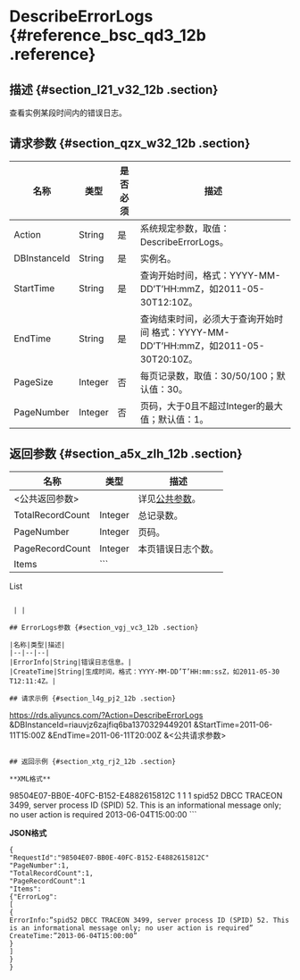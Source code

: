 # DescribeErrorLogs {#reference_bsc_qd3_12b .reference}

## 描述 {#section_l21_v32_12b .section}

查看实例某段时间内的错误日志。

## 请求参数 {#section_qzx_w32_12b .section}

|名称|类型|是否必须|描述|
|--|--|----|--|
|Action|String|是|系统规定参数，取值：DescribeErrorLogs。|
|DBInstanceId|String|是|实例名。|
|StartTime|String|是|查询开始时间，格式：YYYY-MM-DD’T’HH:mmZ，如2011-05-30T12:10Z。|
|EndTime|String|是|查询结束时间，必须大于查询开始时间 格式：YYYY-MM-DD’T’HH:mmZ，如2011-05-30T20:10Z。|
|PageSize|Integer|否|每页记录数，取值：30/50/100；默认值：30。|
|PageNumber|Integer|否|页码，大于0且不超过Integer的最大值；默认值：1。|

## 返回参数 {#section_a5x_zlh_12b .section}

|名称|类型|描述|
|--|--|--|
|<公共返回参数\>| |详见[公共参数](cn.zh-CN/API参考/使用API/公共参数.md#)。|
|TotalRecordCount|Integer|总记录数。|
|PageNumber|Integer|页码。|
|PageRecordCount|Integer|本页错误日志个数。|
|Items| ```
List<ErrorLogs>
```

 | |

## ErrorLogs参数 {#section_vgj_vc3_12b .section}

|名称|类型|描述|
|--|--|--|
|ErrorInfo|String|错误日志信息。|
|CreateTime|String|生成时间，格式：YYYY-MM-DD’T’HH:mm:ssZ，如2011-05-30 T12:11:4Z。|

## 请求示例 {#section_l4g_pj2_12b .section}

```
https://rds.aliyuncs.com/?Action=DescribeErrorLogs
&DBInstanceId=riauvjz6zajfiq6ba1370329449201
&StartTime=2011-06-11T15:00Z
&EndTime=2011-06-11T20:00Z
&<公共请求参数>
```

## 返回示例 {#section_xtg_rj2_12b .section}

**XML格式**

```
<DescribeErrorLogsResponse> 
  <RequestId>98504E07-BB0E-40FC-B152-E4882615812C</RequestId>
  <TotalRecordCount>1</TotalRecordCount>
  <PageNumber>1</PageNumber>
  <PageRecordCount>1<PageRecordCount>
  <Items>
    <ErrorLog>
    <ErrorInfo>spid52 DBCC TRACEON 3499, server process ID (SPID) 52. This is an informational message only; no user action is required</ErrorInfo>
    <CreateTime>2013-06-04T15:00:00</CreateTime>
    </ErrorLog>
 </Items>
</DescribeErrorLogsResponse>
```

**JSON格式**

```
{
"RequestId":"98504E07-BB0E-40FC-B152-E4882615812C"
"PageNumber":1,
"TotalRecordCount":1,
"PageRecordCount":1
"Items":
{"ErrorLog":
[
{
ErrorInfo:”spid52 DBCC TRACEON 3499, server process ID (SPID) 52. This is an informational message only; no user action is required”
CreateTime:”2013-06-04T15:00:00”
}
]
}
}
```

